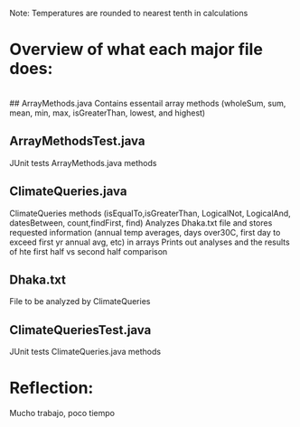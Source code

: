 Note: Temperatures are rounded to nearest tenth in calculations<br>
# Overview of what each major file does:<br>
<br>
## ArrayMethods.java
Contains essentail array methods (wholeSum, sum, mean, min, max, isGreaterThan, lowest, and highest) <br>

## ArrayMethodsTest.java
JUnit tests ArrayMethods.java methods

## ClimateQueries.java
ClimateQueries methods (isEqualTo,isGreaterThan, LogicalNot, LogicalAnd, datesBetween, count,findFirst, find)
Analyzes Dhaka.txt  file and stores requested information (annual temp averages, days over30C, first day to exceed first yr annual avg, etc) in arrays
Prints out analyses and the results of hte first half vs second half comparison

## Dhaka.txt
File to be analyzed by ClimateQueries

## ClimateQueriesTest.java
JUnit tests ClimateQueries.java methods

# Reflection: 
Mucho trabajo, poco tiempo
